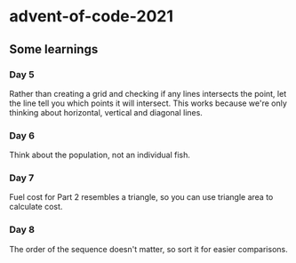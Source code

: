 # advent-of-code-2021

## Some learnings

### Day 5

Rather than creating a grid and checking if any lines intersects the point, let the line tell you which points it will
intersect. This works because we're only thinking about horizontal, vertical and diagonal lines.

### Day 6

Think about the population, not an individual fish.

### Day 7

Fuel cost for Part 2 resembles a triangle, so you can use triangle area to calculate cost.

### Day 8

The order of the sequence doesn't matter, so sort it for easier comparisons.
